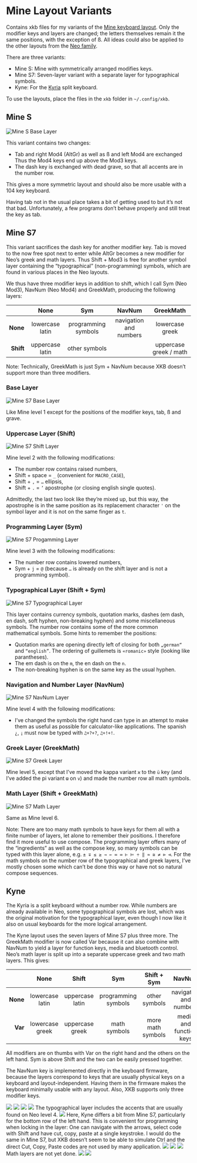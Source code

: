 # Mine Layout Variants

Contains xkb files for my variants of the [Mine keyboard layout](https://neo-layout.org/Layouts/mine).
Only the modifier keys and layers are changed;
the letters themselves remain it the same positions, with the exception of ß.
All ideas could also be applied to the other layouts from the [Neo family](https://neo-layout.org/Layouts/).

There are three variants:

 - Mine S: Mine with symmetrically arranged modifies keys.
 - Mine S7: Seven-layer variant with a separate layer for typographical symbols.
 - Kyne: For the [Kyria](https://splitkb.com/) split keyboard.

To use the layouts, place the files in the `xkb` folder in `~/.config/xkb`.

## Mine S

![Mine S Base Layer](/images/Mine-S%20Level0%20(Standard).svg)

This variant contains two changes:
- Tab and right Mod4 (AltGr) as well as ß and left Mod4 are exchanged
  Thus the Mod4 keys end up above the Mod3 keys.
- The dash key is exchanged with dead grave, so that all accents are in the number row.

This gives a more symmetric layout and should also be more usable with a 104 key keyboard.

Having tab not in the usual place takes a bit of getting used to but it’s
not that bad.
Unfortunately, a few programs don’t behave properly and still treat the
key as tab.

## Mine S7

This variant sacrifices the dash key for another modifier key.
Tab is moved to the now free spot next to enter while AltGr becomes a new
modifier for Neo’s greek and math layers.
Thus Shift + Mod3 is free for another symbol
layer containing the “typographical” (non-programming) symbols,
which are found in various places in the Neo layouts.

We thus have three modifier keys in addition to shift,
which I call Sym (Neo Mod3), NavNum (Neo Mod4) and GreekMath,
producing the following layers:

|           |     None        |         Sym         |          NavNum        |        GreekMath       |
|----------:|:---------------:|:-------------------:|:----------------------:|:----------------------:|
| **None**  | lowercase latin | programming symbols | navigation and numbers | lowercase greek        |
| **Shift** | uppercase latin |    other symbols    |                        | uppercase greek / math |

Note: Technically, GreekMath is just Sym + NavNum because XKB doesn’t
support more than three modifiers.

### Base Layer

![Mine S7 Base Layer](/images/Mine-S7%20Level0%20(Standard).svg)

Like Mine level 1 except for the positions of the modifier keys, tab, ß
and grave.

### Uppercase Layer (Shift)

![Mine S7 Shift Layer](/images/Mine-S7%20Level1%20(Uppercase).svg)
 
Mine level 2 with the following modifications:
 - The number row contains raised numbers,
 - Shift + space = `_` (convenient for `MACRO_CASE`),
 - Shift + `,` = `…` ellipsis,
 - Shift + `.` = `’` apostrophe (or closing english single quotes).

 Admittedly, the last two look like they’re mixed up, but this way,
 the apostrophe is in the same position as its replacement character `'` on
 the symbol layer and it is not on the same finger as `t`.

### Programming Layer (Sym)

![Mine S7 Progamming Layer](/images/Mine-S7%20Level2%20(Symbols).svg)

Mine level 3 with the following modifications:
 - The number row contains lowered numbers,
 - Sym + `j` = `@` (because `…` is already on the shift layer and is not a programming symbol).

### Typographical Layer (Shift + Sym)

![Mine S7 Typographical Layer](/images/Mine-S7%20Level3%20(More%20Symbols).svg)

This layer contains currency symbols, quotation marks, 
dashes (em dash, en dash, soft hyphen, non-breaking hyphen)
and some miscellaneous symbols.
The number row contains some of the more common mathematical symbols.
Some hints to remember the positions:
 - Quotation marks are opening directly left of closing for both `„german“` and `“english”`.
   The ordering of guillemets is `«romanic»` style (looking like parantheses).
 - The em dash is on the `m`, the en dash on the `n`.
 - The non-breaking hyphen is on the same key as the usual hyphen.

### Navigation and Number Layer (NavNum)

![Mine S7 NavNum Layer](/images/Mine-S7%20Level4%20(NavNum).svg)

Mine level 4 with the following modifications:
 - I’ve changed the symbols the right hand can type in an attempt to
 make them as useful as possible for calculator-like applications.
 The spanish `¿`, `¡` must now be typed with `♫+?+?`, `♫+!+!`.

### Greek Layer (GreekMath)

![Mine S7 Greek Layer](/images/Mine-S7%20Level6%20(Greek).svg)

Mine level 5, except that I’ve moved the kappa variant `ϰ` to the `ü` key
(and I’ve added the pi variant `ϖ` on `v`)
and made the number row all math symbols.

### Math Layer (Shift + GreekMath)

![Mine S7 Math Layer](/images/Mine-S7%20Level7%20(Math).svg)

Same as Mine level 6.

Note: There are too many math symbols to have keys for them all
with a finite number of layers, let alone to remember their positions.
I therefore find it more useful to use compose.
The programming layer offers many of the “ingredients” as well as the
compose key, so many symbols can be typed with this layer alone, e.g.
`± ∓ ≤ ≥ → ← ≔ ≕ ⊢ ⊨ ÷ ‖ ≈ ≅ ≠ ⊳ ⊲`.
For the math symbols on the number row of the typographical and greek
layers, I’ve mostly chosen some which can’t be done this way
or have not so natural compose sequences.

## Kyne

The Kyria is a split keyboard without a number row.
While numbers are already available in Neo,
some typographical symbols are lost,
which was the original motivation for the typographical layer,
even though I now like it also on usual keyboards for the
more logical arrangement.

The Kyne layout uses the seven layers of Mine S7 plus three more.
The GreekMath modifier is now called Var because it can also combine
with NavNum to yield a layer for function keys, media and bluetooth
control.
Neo’s math layer is split up into a separate uppercase greek and two
math layers.
This gives:

|          |     None        |       Shift     |         Sym         |     Shift + Sym     |        NavNum           |
|---------:|:---------------:|:---------------:|:-------------------:|:-------------------:|:-----------------------:|
| **None** | lowercase latin | uppercase latin | programming symbols |    other symbols    | navigation and numbers  |
| **Var**  | lowercase greek | uppercase greek |    math symbols     |  more math symbols  | media and function keys |

All modifiers are on thumbs with Var on the right hand and the others on the left hand.
Sym is above Shift and the two can be easily pressed together.

The NavNum key is implemented directly in the keyboard firmware,
because the layers correspond to keys that are usually physical keys on a keyboard and layout-independent.
Having them in the firmware makes the keyboard minimally usable with any layout.
Also, XKB supports only three modifier keys.

![](/images/Kyne%20Level0%20(Standard).svg)
![](/images/Kyne%20Level1%20(Uppercase).svg)
![](/images/Kyne%20Level2%20(Programming).svg)
![](/images/Kyne%20Level3%20(Typographical).svg)
The typographical layer includes the accents that are usually found on Neo level 4.
![](/images/Kyne%20Level4%20(NavNum).svg)
Here, Kyne differs a bit from Mine S7, particularly for the bottom row of the left hand.
This is convenient for programming when locking in the layer:
One can navigate with the arrows, select code with Shift and have cut, copy, paste at
a single keystroke.
I would do the same in Mine S7, but XKB doesn’t seem to be able to simulate Ctrl
and the direct Cut, Copy, Paste codes are not used by many application.
![](/images/Kyne%20Level5%20(Greek).svg)
![](/images/Kyne%20Level6%20(Uppercase%20Greek).svg)
![](/images/Kyne%20Level7%20(Math).svg)
Math layers are not yet done.
![](/images/Kyne%20Level8%20(Math%202).svg)
![](/images/Kyne%20Level9%20(Function).svg)
